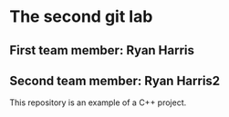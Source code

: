 # The second git lab
## First team member: Ryan Harris
## Second team member: Ryan Harris2
This repository is an example of a C++ project.
